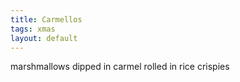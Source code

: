 ```yaml
---
title: Carmellos
tags: xmas
layout: default
---
```

marshmallows dipped in carmel rolled in rice crispies